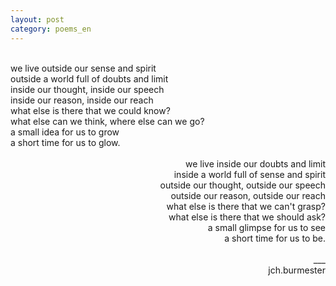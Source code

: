 ```yaml
---
layout: post
category: poems_en
---
```


<br />

<div align="left">we live outside our sense and spirit
<div align="left">outside a world full of doubts and limit
<div align="left">inside our thought, inside our speech
<div align="left">inside our reason, inside our reach
<div align="left">what else is there that we could know?
<div align="left">what else can we think, where else can we go?
<div align="left">a small idea for us to grow
<div align="left">a short time for us to glow.

<br />
<br />

<div align="right">we live inside our doubts and limit
<div align="right">inside a world full of sense and spirit
<div align="right">outside our thought, outside our speech
<div align="right">outside our reason, outside our reach
<div align="right">what else is there that we can't grasp?
<div align="right">what else is there that we should ask?
<div align="right">a small glimpse for us to see
<div align="right">a short time for us to be.

<br />
<br />
<div align="right">___
<div align="right">jch.burmester</div>
